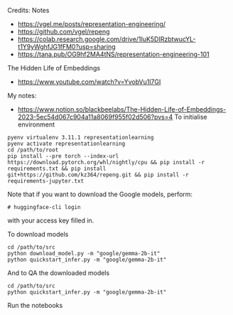 Credits:
Notes
- https://vgel.me/posts/representation-engineering/
- https://github.com/vgel/repeng
- https://colab.research.google.com/drive/1IuK5DIRzbtwucYL-t1Y9yWghfJG1fFM0?usp=sharing
- https://tana.pub/OG9hf2MA4tNS/representation-engineering-101

The Hidden Life of Embeddings
- https://www.youtube.com/watch?v=YvobVu1l7GI

My notes:
- https://www.notion.so/blackbeelabs/The-Hidden-Life-of-Embeddings-2023-5ec54d067c904a11a8069f955f02d506?pvs=4
To initialise environment

```
pyenv virtualenv 3.11.1 representationlearning
pyenv activate representationlearning
cd /path/to/root
pip install --pre torch --index-url https://download.pytorch.org/whl/nightly/cpu && pip install -r requirements.txt && pip install git+https://github.com/kz364/repeng.git && pip install -r requirements-jupyter.txt
```
Note that if you want to download the Google models, perform:
```
# huggingface-cli login
```
with your access key filled in.

To download models
```
cd /path/to/src
python download_model.py -m "google/gemma-2b-it"
python quickstart_infer.py -m "google/gemma-2b-it"
```

And to QA the downloaded models
```
cd /path/to/src
python quickstart_infer.py -m "google/gemma-2b-it"
```

Run the notebooks